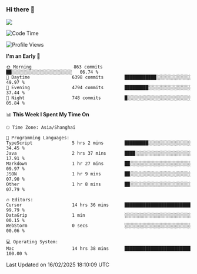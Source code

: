 ### Hi there 👋

<!--
**JJAYCHEN1e/jjaychen1e** is a ✨ _special_ ✨ repository because its `README.md` (this file) appears on your GitHub profile.

Here are some ideas to get you started:

- 🔭 I’m currently working on ...
- 🌱 I’m currently learning ...
- 👯 I’m looking to collaborate on ...
- 🤔 I’m looking for help with ...
- 💬 Ask me about ...
- 📫 How to reach me: ...
- 😄 Pronouns: ...
- ⚡ Fun fact: ...
-->

[![](https://github-readme-stats.vercel.app/api?username=jjaychen1e&show_icons=true)](https://github.com/jjaychen1e/github-readme-stats?count_private=true)

<!--START_SECTION:waka-->
![Code Time](http://img.shields.io/badge/Code%20Time-1%2C791%20hrs%2049%20mins-blue)

![Profile Views](http://img.shields.io/badge/Profile%20Views-0-blue)

**I'm an Early 🐤** 

```text
🌞 Morning                863 commits         ██░░░░░░░░░░░░░░░░░░░░░░░   06.74 % 
🌆 Daytime                6398 commits        ████████████░░░░░░░░░░░░░   49.97 % 
🌃 Evening                4794 commits        █████████░░░░░░░░░░░░░░░░   37.44 % 
🌙 Night                  748 commits         █░░░░░░░░░░░░░░░░░░░░░░░░   05.84 % 
```


📊 **This Week I Spent My Time On** 

```text
🕑︎ Time Zone: Asia/Shanghai

💬 Programming Languages: 
TypeScript               5 hrs 2 mins        █████████░░░░░░░░░░░░░░░░   34.45 % 
Java                     2 hrs 37 mins       ████░░░░░░░░░░░░░░░░░░░░░   17.91 % 
Markdown                 1 hr 27 mins        ██░░░░░░░░░░░░░░░░░░░░░░░   09.97 % 
JSON                     1 hr 9 mins         ██░░░░░░░░░░░░░░░░░░░░░░░   07.90 % 
Other                    1 hr 8 mins         ██░░░░░░░░░░░░░░░░░░░░░░░   07.79 % 

🔥 Editors: 
Cursor                   14 hrs 36 mins      █████████████████████████   99.79 % 
DataGrip                 1 min               ░░░░░░░░░░░░░░░░░░░░░░░░░   00.15 % 
WebStorm                 0 secs              ░░░░░░░░░░░░░░░░░░░░░░░░░   00.06 % 

💻 Operating System: 
Mac                      14 hrs 38 mins      █████████████████████████   100.00 % 
```


 Last Updated on 16/02/2025 18:10:09 UTC
<!--END_SECTION:waka-->
